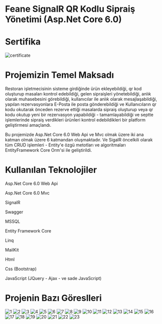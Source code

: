 # Feane SignalR QR Kodlu Sipraiş Yönetimi (Asp.Net Core 6.0)

# Sertifika

![certificate](https://github.com/hasan-bozkus/FeaneSignalRProject/blob/master/SignalRWebUI/wwwroot/feane-1.0.0/images/Asp.Net%20Core%20Api%20SignalR%20ile%20QR%20Kodlu%20Sipari%C5%9F%20Y%C3%B6netimi.jpg)

# Projemizin Temel Maksadı

Restoran işletmecisinin sisteme girdiğinde ürün ekleyebildiği, qr kod oluşturup masaları kontrol edebildiği, gelen sipraişleri yönetebildiği, anlık olarak muhasebesini görebildiği, kullanıcılar ile anlık olarak mesajlaşabildiği, yapılan rezervasyonlara E-Posta ile posta gönderebildiği ve Kullanıcıların qr kodu okutarak önceden rezerve ettiği masalarda sipraiş oluşturup veya qr kodu okutup yeni bir rezervasyon yapabildiği - tamamlayabildiği ve septte işlemlerinde sipraiş verdikleri ürünleri kontrol edebildikleri bir platform geliştirmesi amaçlandı.

Bu projemizde Asp.Net Core 6.0 Web Api ve Mvc olmak üzere iki ana katman olmak üzere 6 katmandan oluşmaktadır. Ve SigalR öncelkili olarak tüm CRUD işlemleri - Entity'e özgü metotları ve algoritmaları EntityFramework Core Orm'si ile geliştirildi.

# Kullanılan Teknolojiler

Asp.Net Core 6.0 Web Api

Asp.Net Core 6.0 Mvc

SignalR

Swagger

MSSQL

Entity Framework Core

Linq

MailKit

Html

Css (Bootstrap)

JavaScript (JQuery - Ajax - ve sade JavaScript)

# Projenin Bazı Göreslleri

![1](https://github.com/hasan-bozkus/FeaneSignalRProject/blob/master/SignalRWebUI/wwwroot/feane-1.0.0/images/Ekran%20g%C3%B6r%C3%BCnt%C3%BCs%C3%BC%202025-01-02%20141001.png)
![2](https://github.com/hasan-bozkus/FeaneSignalRProject/blob/master/SignalRWebUI/wwwroot/feane-1.0.0/images/Ekran%20g%C3%B6r%C3%BCnt%C3%BCs%C3%BC%202025-01-02%20141016.png)
![3](https://github.com/hasan-bozkus/FeaneSignalRProject/blob/master/SignalRWebUI/wwwroot/feane-1.0.0/images/Ekran%20g%C3%B6r%C3%BCnt%C3%BCs%C3%BC%202025-01-02%20142755.png)
![4](https://github.com/hasan-bozkus/FeaneSignalRProject/blob/master/SignalRWebUI/wwwroot/feane-1.0.0/images/Ekran%20g%C3%B6r%C3%BCnt%C3%BCs%C3%BC%202025-01-02%20142811.png)
![5](https://github.com/hasan-bozkus/FeaneSignalRProject/blob/master/SignalRWebUI/wwwroot/feane-1.0.0/images/Ekran%20g%C3%B6r%C3%BCnt%C3%BCs%C3%BC%202025-01-02%20142829.png)
![6](https://github.com/hasan-bozkus/FeaneSignalRProject/blob/master/SignalRWebUI/wwwroot/feane-1.0.0/images/Ekran%20g%C3%B6r%C3%BCnt%C3%BCs%C3%BC%202025-01-02%20142844.png)
![7](https://github.com/hasan-bozkus/FeaneSignalRProject/blob/master/SignalRWebUI/wwwroot/feane-1.0.0/images/Ekran%20g%C3%B6r%C3%BCnt%C3%BCs%C3%BC%202025-01-02%20142914.png)
![8](https://github.com/hasan-bozkus/FeaneSignalRProject/blob/master/SignalRWebUI/wwwroot/feane-1.0.0/images/Ekran%20g%C3%B6r%C3%BCnt%C3%BCs%C3%BC%202025-01-02%20142947.png)
![9](https://github.com/hasan-bozkus/FeaneSignalRProject/blob/master/SignalRWebUI/wwwroot/feane-1.0.0/images/Ekran%20g%C3%B6r%C3%BCnt%C3%BCs%C3%BC%202025-01-02%20142959.png)
![10](https://github.com/hasan-bozkus/FeaneSignalRProject/blob/master/SignalRWebUI/wwwroot/feane-1.0.0/images/Ekran%20g%C3%B6r%C3%BCnt%C3%BCs%C3%BC%202025-01-02%20143019.png)
![11](https://github.com/hasan-bozkus/FeaneSignalRProject/blob/master/SignalRWebUI/wwwroot/feane-1.0.0/images/Ekran%20g%C3%B6r%C3%BCnt%C3%BCs%C3%BC%202025-01-02%20143100.png)
![12](https://github.com/hasan-bozkus/FeaneSignalRProject/blob/master/SignalRWebUI/wwwroot/feane-1.0.0/images/Ekran%20g%C3%B6r%C3%BCnt%C3%BCs%C3%BC%202025-01-02%20143537.png)
![13](https://github.com/hasan-bozkus/FeaneSignalRProject/blob/master/SignalRWebUI/wwwroot/feane-1.0.0/images/Ekran%20g%C3%B6r%C3%BCnt%C3%BCs%C3%BC%202025-01-02%20143554.png)
![14](https://github.com/hasan-bozkus/FeaneSignalRProject/blob/master/SignalRWebUI/wwwroot/feane-1.0.0/images/Ekran%20g%C3%B6r%C3%BCnt%C3%BCs%C3%BC%202025-01-02%20143619.png)
![15](https://github.com/hasan-bozkus/FeaneSignalRProject/blob/master/SignalRWebUI/wwwroot/feane-1.0.0/images/Ekran%20g%C3%B6r%C3%BCnt%C3%BCs%C3%BC%202025-01-02%20143644.png)
![16](https://github.com/hasan-bozkus/FeaneSignalRProject/blob/master/SignalRWebUI/wwwroot/feane-1.0.0/images/Ekran%20g%C3%B6r%C3%BCnt%C3%BCs%C3%BC%202025-01-02%20143657.png)
![17](https://github.com/hasan-bozkus/FeaneSignalRProject/blob/master/SignalRWebUI/wwwroot/feane-1.0.0/images/Ekran%20g%C3%B6r%C3%BCnt%C3%BCs%C3%BC%202025-01-02%20143711.png)
![18](https://github.com/hasan-bozkus/FeaneSignalRProject/blob/master/SignalRWebUI/wwwroot/feane-1.0.0/images/Ekran%20g%C3%B6r%C3%BCnt%C3%BCs%C3%BC%202025-01-02%20143730.png)
![19](https://github.com/hasan-bozkus/FeaneSignalRProject/blob/master/SignalRWebUI/wwwroot/feane-1.0.0/images/Ekran%20g%C3%B6r%C3%BCnt%C3%BCs%C3%BC%202025-01-02%20143742.png)
![20](https://github.com/hasan-bozkus/FeaneSignalRProject/blob/master/SignalRWebUI/wwwroot/feane-1.0.0/images/Ekran%20g%C3%B6r%C3%BCnt%C3%BCs%C3%BC%202025-01-02%20143807.png)
![21](https://github.com/hasan-bozkus/FeaneSignalRProject/blob/master/SignalRWebUI/wwwroot/feane-1.0.0/images/Ekran%20g%C3%B6r%C3%BCnt%C3%BCs%C3%BC%202025-01-02%20143849.png)
![22](https://github.com/hasan-bozkus/FeaneSignalRProject/blob/master/SignalRWebUI/wwwroot/feane-1.0.0/images/Ekran%20g%C3%B6r%C3%BCnt%C3%BCs%C3%BC%202025-01-02%20143913.png)
![23](https://github.com/hasan-bozkus/FeaneSignalRProject/blob/master/SignalRWebUI/wwwroot/feane-1.0.0/images/Ekran%20g%C3%B6r%C3%BCnt%C3%BCs%C3%BC%202025-01-02%20143937.png)
